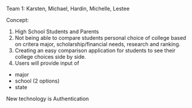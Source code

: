 Team 1:
Karsten, Michael, Hardin, Michelle, Lestee

Concept: 
1.	High School Students and Parents
2.	Not being able to compare students personal choice of college based on critera major, scholarship/financial needs, research and ranking. 
3. Creating an easy comparison application for students to see their college choices side by side.
4. Users will provide input of 
 - major
 - school (2 options)
 - state
 
 New technology is Authentication